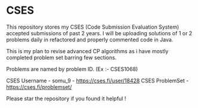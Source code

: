 # CSES

This repository stores my CSES (Code Submission Evaluation System) accepted submissions of past 2 years.
I will be uploading solutions of 1 or 2 problems daily in refactored and properly commented code in Java.

This is my plan to revise advanced CP algorithms as i have mostly completed problem set barring few sections.

Problems are named by problem ID. (Ex :- CSES1068)

CSES Username - somu_9 - https://cses.fi/user/18428
CSES ProblemSet - https://cses.fi/problemset/


Please star the repository if you found it helpful !